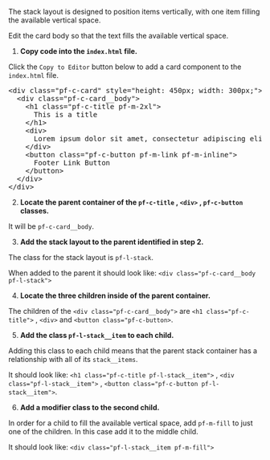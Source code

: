 The stack layout is designed to position items vertically, with one item filling the available vertical space. 

Edit the card body so that the text fills the available vertical space.

1) <strong>Copy code into the `index.html` file.</strong>

Click the `Copy to Editor` button below to add a card component to the `index.html` file.

<pre class="file" data-filename="index.html" data-target="replace">
&lt;div class=&quot;pf-c-card&quot; style=&quot;height: 450px; width: 300px;&quot;&gt;
  &lt;div class=&quot;pf-c-card__body&quot;&gt;
    &lt;h1 class=&quot;pf-c-title pf-m-2xl&quot;&gt;
      This is a title
    &lt;/h1&gt;
    &lt;div&gt;
      Lorem ipsum dolor sit amet, consectetur adipiscing elit, sed do eiusmod tempor incididunt ut labore et dolore magna aliqua. Ut enim ad minim veniam, quis nostrud exercitation ullamco laboris nisi ut aliquip ex ea commodo consequat. Duis aute irure dolor in reprehenderit in voluptate velit esse cillum dolore eu fugiat nulla pariatur. Excepteur sint occaecat cupidatat non proident, sunt in culpa qui officia deserunt mollit anim id est laborum.
    &lt;/div&gt;
    &lt;button class=&quot;pf-c-button pf-m-link pf-m-inline&quot;&gt;
      Footer Link Button
    &lt;/button&gt;
  &lt;/div&gt;
&lt;/div&gt;
</pre>

2) <strong>Locate the parent container of the `pf-c-title` , `<div>` , `pf-c-button` classes.</strong>

It will be `pf-c-card__body`.

3) <strong>Add the stack layout to the parent identified in step 2.</strong>

The class for the stack layout is `pf-l-stack`.

When added to the parent it should look like:
`<div class="pf-c-card__body pf-l-stack">`

4) <strong>Locate the three children inside of the parent container.</strong>

The children of the `<div class="pf-c-card__body">` are `<h1 class="pf-c-title">` , `<div>` and `<button class="pf-c-button>`.

5) <strong>Add the class `pf-l-stack__item` to each child.</strong>

Adding this class to each child means that the parent stack container has a relationship with all of its `stack__items`.

It should look like:
`<h1 class="pf-c-title pf-l-stack__item">` , `<div class="pf-l-stack__item">` , `<button class="pf-c-button pf-l-stack__item">`.

6) <strong>Add a modifier class to the second child.</strong>

In order for a child to fill the available vertical space, add `pf-m-fill` to just one of the children. In this case add it to the middle child.

It should look like:
`<div class="pf-l-stack__item pf-m-fill">`
